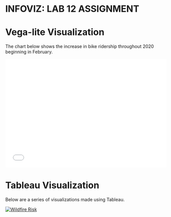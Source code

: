 # INFOVIZ: LAB 12 ASSIGNMENT 
<html>
  <h1>Vega-lite Visualization</h1>
  <p> The chart below shows the increase in bike ridership throughout 2020 beginning in February.</p>
  <iframe width="100%" height="340" frameborder="0"
  src="//observablehq.com/embed/dbaa7d7649c9e636?cells=bikeComp"></iframe>

  <h1>Tableau Visualization</h1>
  <p>Below are a series of visualizations made using Tableau.</p>
  <div class='tableauPlaceholder' id='viz1618771489456' style='position: relative'><noscript><a href='#'><img alt='Wildfire Risk ' src='https:&#47;&#47;public.tableau.com&#47;static&#47;images&#47;SV&#47;SVIVisualizationsFinal&#47;WildfireRisk&#47;1_rss.png' style='border: none' /></a></noscript><object class='tableauViz'  style='display:none;'><param name='host_url' value='https%3A%2F%2Fpublic.tableau.com%2F' /> <param name='embed_code_version' value='3' /> <param name='path' value='views&#47;SVIVisualizationsFinal&#47;WildfireRisk?:language=en&amp;:embed=y&amp;:display_count=y&amp;publish=yes' /> <param name='toolbar' value='yes' /><param name='static_image' value='https:&#47;&#47;public.tableau.com&#47;static&#47;images&#47;SV&#47;SVIVisualizationsFinal&#47;WildfireRisk&#47;1.png' /> <param name='animate_transition' value='yes' /><param name='display_static_image' value='yes' /><param name='display_spinner' value='yes' /><param name='display_overlay' value='yes' /><param name='display_count' value='yes' /><param name='language' value='en' /><param name='filter' value='publish=yes' /></object></div>                <script type='text/javascript'>                    var divElement = document.getElementById('viz1618771489456');                    var vizElement = divElement.getElementsByTagName('object')[0];                    vizElement.style.width='1016px';vizElement.style.height='991px';                    var scriptElement = document.createElement('script');                    scriptElement.src = 'https://public.tableau.com/javascripts/api/viz_v1.js';                    vizElement.parentNode.insertBefore(scriptElement, vizElement);                </script>
  
  
</html>
